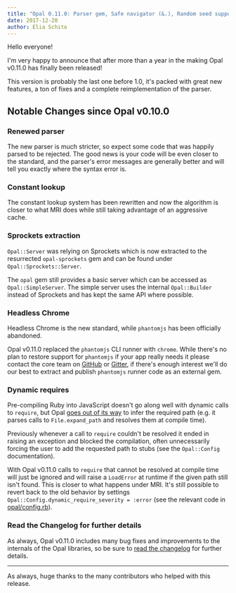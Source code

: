 ```yaml
---
title: "Opal 0.11.0: Parser gem, Safe navigator (&.), Random seed support, Constant lookup"
date: 2017-12-20
author: Elia Schito
---
```


Hello everyone!

I'm very happy to announce that after more than a year in the making Opal v0.11.0 has finally been released!

This version is probably the last one before 1.0, it's packed with great new features, a ton of fixes and a complete reimplementation of the parser.


## Notable Changes since Opal v0.10.0

<!--preview-->

### Renewed parser

The new parser is much stricter, so expect some code that was happily parsed to be rejected.
The good news is your code will be even closer to the standard, and the parser's error messages are generally better and will tell you exactly where the syntax error is.

### Constant lookup

The constant lookup system has been rewritten and now the algorithm is closer to what MRI does while still taking advantage of an aggressive cache.

### Sprockets extraction

`Opal::Server` was relying on Sprockets which is now extracted to the resurrected `opal-sprockets` gem and can be found under `Opal::Sprockets::Server`.

The `opal` gem still provides a basic server which can be accessed as `Opal::SimpleServer`. The simple server uses the internal `Opal::Builder` instead of Sprockets and has kept the same API where possible.

### Headless Chrome

Headless Chrome is the new standard, while `phantomjs` has been officially abandoned.

Opal v0.11.0 replaced the `phantomjs` CLI runner with `chrome`. While there's no plan to restore support for `phantomjs` if your app really needs it please contact the core team on [GitHub](https://github.com/opal/opal/issues/new) or [Gitter](https://gitter.im/opal/opal), if there's enough interest we'll do our best to extract and publish `phantomjs` runner code as an external gem.

### Dynamic requires

Pre-compiling Ruby into JavaScript doesn't go along well with dynamic calls to `require`, but Opal [goes out of its way](https://github.com/opal/opal/blob/v0.11.0/lib/opal/nodes/call.rb#L311-L364) to infer the required path (e.g. it parses calls to `File.expand_path` and resolves them at compile time).

Previously whenever a call to `require` couldn't be resolved it ended in raising an exception and blocked the compilation, often unnecessarily forcing the user to add the requested path to stubs (see the `Opal::Config` documentation).

With Opal v0.11.0 calls to `require` that cannot be resolved at compile time will just be ignored and will raise a  `LoadError` at runtime if the given path still isn't found. This is closer to what happens under MRI. It's still possible to revert back to the old behavior by settings `Opal::Config.dynamic_require_severity = :error` (see the relevant code in [opal/config.rb](https://github.com/opal/opal/blob/v0.11.0/lib/opal/config.rb#L101-L108)).

### Read the Changelog for further details

As always, Opal v0.11.0 includes many bug fixes and improvements to the internals of the Opal libraries, so be sure to [read the changelog](https://github.com/opal/opal/blob/0-11-stable/CHANGELOG.md) for further details.

---

As always, huge thanks to the many contributors who helped with this release.
